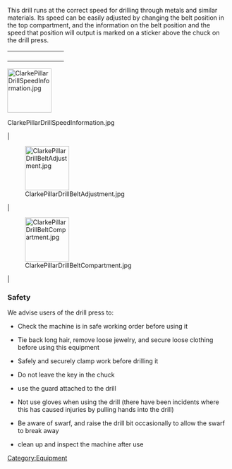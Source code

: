 This drill runs at the correct speed for drilling through metals and
similar materials. Its speed can be easily adjusted by changing the belt
position in the top compartment, and the information on the belt
position and the speed that position will output is marked on a sticker
above the chuck on the drill press.

|                                                                                                                                                                                                                                            |                                                                                                                                                                                                                                    |                                                                                                                                                                                                                                        |
|--------------------------------------------------------------------------------------------------------------------------------------------------------------------------------------------------------------------------------------------|------------------------------------------------------------------------------------------------------------------------------------------------------------------------------------------------------------------------------------|----------------------------------------------------------------------------------------------------------------------------------------------------------------------------------------------------------------------------------------|
| <figure>
 <img src="ClarkePillarDrillSpeedInformation.jpg" title="ClarkePillarDrillSpeedInformation.jpg" width="100" alt="ClarkePillarDrillSpeedInformation.jpg" /><figcaption aria-hidden="true">ClarkePillarDrillSpeedInformation.jpg</figcaption>
 </figure>                                                                                                                                                                                                                                   | <figure>
                                                                                                                                                                                                                                              <img src="ClarkePillarDrillBeltAdjustment.jpg" title="ClarkePillarDrillBeltAdjustment.jpg" width="100" alt="ClarkePillarDrillBeltAdjustment.jpg" /><figcaption aria-hidden="true">ClarkePillarDrillBeltAdjustment.jpg</figcaption>
                                                                                                                                                                                                                                              </figure>                                                                                                                                                                                                                           | <figure>
                                                                                                                                                                                                                                                                                                                                                                                                                                                                                   <img src="ClarkePillarDrillBeltCompartment.jpg" title="ClarkePillarDrillBeltCompartment.jpg" width="100" alt="ClarkePillarDrillBeltCompartment.jpg" /><figcaption aria-hidden="true">ClarkePillarDrillBeltCompartment.jpg</figcaption>
                                                                                                                                                                                                                                                                                                                                                                                                                                                                                   </figure>                                                                                                                                                                                                                               |

### Safety

We advise users of the drill press to:

-   Check the machine is in safe working order before using it

<!-- -->

-   Tie back long hair, remove loose jewelry, and secure loose clothing
    before using this equipment

<!-- -->

-   Safely and securely clamp work before drilling it

<!-- -->

-   Do not leave the key in the chuck

<!-- -->

-   use the guard attached to the drill

<!-- -->

-   Not use gloves when using the drill (there have been incidents where
    this has caused injuries by pulling hands into the drill)

<!-- -->

-   Be aware of swarf, and raise the drill bit occasionally to allow the
    swarf to break away

<!-- -->

-   clean up and inspect the machine after use

[Category:Equipment](Category:Equipment "wikilink")